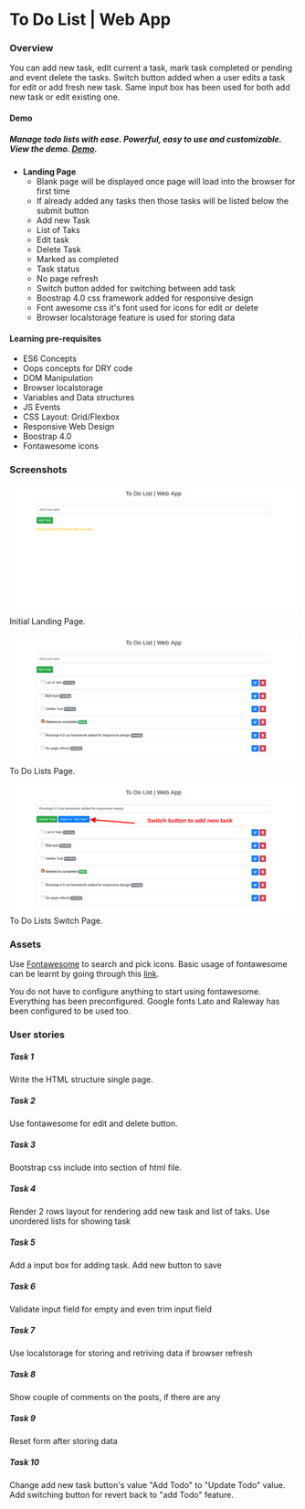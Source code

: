 
# To Do List | Web App

### Overview
You can add new task, edit current a task, mark task completed or pending and event delete the tasks. Switch button added when a user edits a task for edit or add fresh new task. Same input box has been used for both add new task or edit existing one.

#### Demo
##### Manage todo lists with ease. Powerful, easy to use and customizable. View the demo. [Demo](https://webgrapple.com/todo/index.html).

#### 

- **Landing Page**
    - Blank page will be displayed once page will load into the browser for first time
    - If already added any tasks then those tasks will be listed below the submit button
    - Add new Task
    - List of Taks
    - Edit task
    - Delete Task
    - Marked as completed
    - Task status
    - No page refresh
    - Switch button added for switching between add task
    - Boostrap 4.0 css framework added for responsive design
    - Font awesome css it's font used for icons for edit or delete
    - Browser localstorage feature is used for storing data


#### Learning pre-requisites
- ES6 Concepts
- Oops concepts for DRY code
- DOM Manipulation
- Browser localstorage
- Variables and Data structures
- JS Events
- CSS Layout: Grid/Flexbox
- Responsive Web Design
- Boostrap 4.0
- Fontawesome icons

### Screenshots
![Initial Landing Page](./screenshots/initial-page.png?raw=true "Initial Landing Page")
Initial Landing Page.

![To Do Lists Page](./screenshots/todo-lists-page.png?raw=true "To Do Lists Page")
To Do Lists Page.

![To Do Lists Switch Page](./screenshots/todo-list-switch-page.png?raw=true "To Do Lists Switch Page")
To Do Lists Switch Page.

### Assets
Use [Fontawesome](https://fontawesome.com/icons) to search and pick icons. Basic usage of fontawesome can be learnt by going through this [link](https://fontawesome.com/how-to-use/on-the-web/referencing-icons/basic-use).

You do not have to configure anything to start using fontawesome. Everything has been preconfigured. Google fonts Lato and Raleway has been configured to be used too.

### User stories
##### Task 1
Write the HTML structure single page.

##### Task 2
Use fontawesome for edit and delete button.

##### Task 3
Bootstrap css include into section of html file.

##### Task 4
Render 2 rows layout for rendering add new task and list of taks.
Use unordered lists for showing task

##### Task 5
Add a input box for adding task. Add new button to save

##### Task 6
Validate input field for empty and even trim input field

##### Task 7
Use localstorage for storing and retriving data if browser refresh

##### Task 8
Show couple of comments on the posts, if there are any

##### Task 9
Reset form after storing data

##### Task 10
Change add new task button's value "Add Todo" to "Update Todo" value. Add switching button for revert back to "add Todo" feature.
